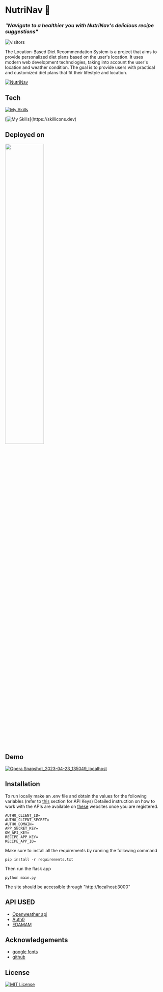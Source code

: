 
# NutriNav 🥗
### _"Navigate to a healthier you with NutriNav's delicious recipe suggestions"_  

![visitors](https://visitor-badge.glitch.me/badge?page_id=sahil-sagwekar2652.NutriNav&left_color=green&right_color=orange)  

The Location-Based Diet Recommendation System is a project that aims to provide personalized diet plans based on the user's location. It uses modern web development technologies, taking into account the user's location and weather condition. The goal is to provide users with practical and customized diet plans that fit their lifestyle and location.

[![NutriNav](https://github-readme-stats.vercel.app/api/pin/?username=sahil-sagwekar2652&repo=NutriNav&theme=dark)](https://github.com/sahil-sagwekar2652/NutriNav)<br/>

## Tech
[![My Skills](https://skillicons.dev/icons?i=js,html,css,figma,bootstrap)](https://skillicons.dev)

[![My Skills](https://skillicons.dev/icons?i=python,flask,github,)](https://skillicons.dev)

## Deployed on

<a href="https://web-production-3557.up.railway.app">
<img src="https://railway.app/brand/logotype-light.svg" width="50%">
</a>

## Demo

[![Opera Snapshot_2023-04-23_135049_localhost](https://user-images.githubusercontent.com/89456541/233836083-ea218b87-5a34-4969-a06b-9a80cb1d9adb.png)](https://www.youtube.com/watch?v=nGDiP6eFsiM)

## Installation
To run locally make an .env file and obtain the values for the following variables (refer to [this](https://github.com/sahil-sagwekar2652/NutriNav#api-used) section for API Keys)
Detailed instruction on how to work with the APIs are available on [these](https://github.com/sahil-sagwekar2652/NutriNav#api-used) websites once you are registered.

```
AUTH0_CLIENT_ID=
AUTH0_CLIENT_SECRET=
AUTH0_DOMAIN=
APP_SECRET_KEY=
OW_API_KEY=
RECIPE_APP_KEY=
RECIPE_APP_ID=
```

Make sure to install all the requirements by running the following command
```
pip install -r requirements.txt
```

Then run the flask app
```
python main.py
```

The site should be accessible through "http://localhost:3000"

## API USED
- [Openweather api](https://weatherstack.com/)
- [Auth0 ](https://auth0.com/)
- [EDAMAM](https://www.edamam.com/) 



## Acknowledgements

 - [google fonts](https://fonts.google.com/)
 - [github](https://github.com)
 


## License

[![MIT License](https://img.shields.io/badge/License-MIT-green.svg)](https://choosealicense.com/licenses/mit/)


